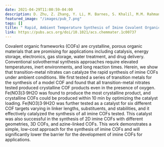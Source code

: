 ```yaml
---
date: 2021-04-29T11:00:59-04:00
description: D. Zhu, Z. Zhang, Y. Li, M. Barnes, S. Khalil, M.M. Rahman, P. Ajayan, R. Verduzco
featured_image: "/images/pub_7.png"
tags: []
title: " Rapid, Ambient Temperature Synthesis of Imine Covalent Organic Frameworks Catalyzed by Transition Metal Nitrates"
link: https://pubs.acs.org/doi/10.1021/acs.chemmater.1c00737
---
```


Covalent organic frameworks (COFs) are crystalline, porous organic materials that are promising for applications including catalysis, energy storage, electronics, gas storage, water treatment, and drug delivery. Conventional solvothermal synthesis approaches require elevated temperatures, inert environments, and long reaction times. Herein, we show that transition-metal nitrates can catalyze the rapid synthesis of imine COFs under ambient conditions. We first tested a series of transition metals for the synthesis of a model COF and found that all transition-metal nitrates tested produced crystalline COF products even in the presence of oxygen. Fe(NO3)3·9H2O was found to produce the most crystalline product, and crystalline COFs could be produced within 10 min by optimizing the catalyst loading. Fe(NO3)3·9H2O was further tested as a catalyst for six different COF targets varying in linker lengths, substituents, and stabilities, and it effectively catalyzed the synthesis of all imine COFs tested. This catalyst was also successful in the synthesis of 2D imine COFs with different geometries, 3D COFs, and azine-linked COFs. This work demonstrates a simple, low-cost approach for the synthesis of imine COFs and will significantly lower the barrier for the development of imine COFs for applications.